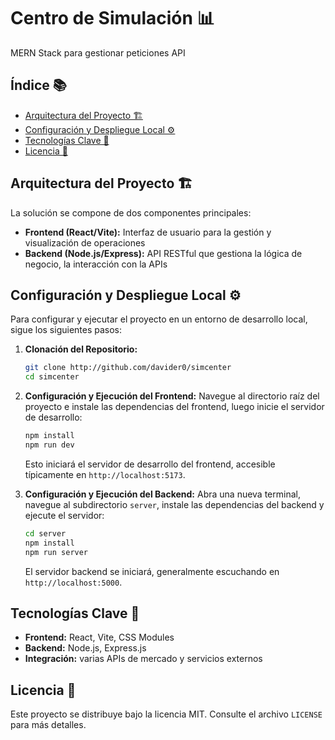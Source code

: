 # Centro de Simulación 📊

MERN Stack para gestionar peticiones API

## Índice 📚

- [Arquitectura del Proyecto 🏗️](#arquitectura-del-proyecto-️)
- [Configuración y Despliegue Local ⚙️](#configuración-y-despliegue-local-️)
- [Tecnologías Clave 🔑](#tecnologías-clave-️)
- [Licencia 📄](#licencia-️)

## Arquitectura del Proyecto 🏗️

La solución se compone de dos componentes principales:

- **Frontend (React/Vite):** Interfaz de usuario para la gestión y visualización de operaciones
- **Backend (Node.js/Express):** API RESTful que gestiona la lógica de negocio, la interacción con la APIs

## Configuración y Despliegue Local ⚙️

Para configurar y ejecutar el proyecto en un entorno de desarrollo local, sigue los siguientes pasos:

1.  **Clonación del Repositorio:**

    ```bash
    git clone http://github.com/davider0/simcenter
    cd simcenter
    ```

2.  **Configuración y Ejecución del Frontend:**
    Navegue al directorio raíz del proyecto e instale las dependencias del frontend, luego inicie el servidor de desarrollo:

    ```bash
    npm install
    npm run dev
    ```

    Esto iniciará el servidor de desarrollo del frontend, accesible típicamente en `http://localhost:5173`.

3.  **Configuración y Ejecución del Backend:**
    Abra una nueva terminal, navegue al subdirectorio `server`, instale las dependencias del backend y ejecute el servidor:
    ```bash
    cd server
    npm install
    npm run server
    ```
    El servidor backend se iniciará, generalmente escuchando en `http://localhost:5000`.

## Tecnologías Clave 🔑

- **Frontend:** React, Vite, CSS Modules
- **Backend:** Node.js, Express.js
- **Integración:** varias APIs de mercado y servicios externos

## Licencia 📄

Este proyecto se distribuye bajo la licencia MIT. Consulte el archivo `LICENSE` para más detalles.
